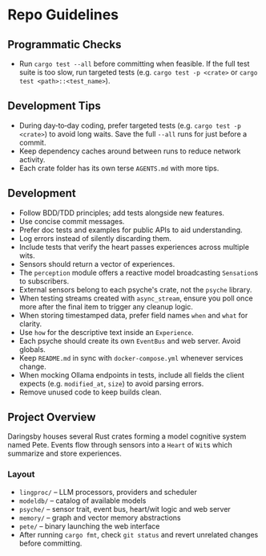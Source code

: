 # Repo Guidelines

## Programmatic Checks
- Run `cargo test --all` before committing when feasible. If the full test
  suite is too slow, run targeted tests (e.g. `cargo test -p <crate>` or
  `cargo test <path>::<test_name>`).

## Development Tips
- During day‑to‑day coding, prefer targeted tests (e.g. `cargo test -p <crate>`)
  to avoid long waits. Save the full `--all` runs for just before a commit.
- Keep dependency caches around between runs to reduce network activity.
- Each crate folder has its own terse `AGENTS.md` with more tips.

## Development
- Follow BDD/TDD principles; add tests alongside new features.
- Use concise commit messages.
- Prefer doc tests and examples for public APIs to aid understanding.
- Log errors instead of silently discarding them.
- Include tests that verify the heart passes experiences across multiple wits.
- Sensors should return a vector of experiences.
- The `perception` module offers a reactive model broadcasting `Sensation`s to subscribers.
- External sensors belong to each psyche's crate, not the `psyche` library.
- When testing streams created with `async_stream`, ensure you poll once more
  after the final item to trigger any cleanup logic.
- When storing timestamped data, prefer field names `when` and `what` for
  clarity.
- Use `how` for the descriptive text inside an `Experience`.
- Each psyche should create its own `EventBus` and web server. Avoid globals.
- Keep `README.md` in sync with `docker-compose.yml` whenever services change.
- When mocking Ollama endpoints in tests, include all fields the client expects
  (e.g. `modified_at`, `size`) to avoid parsing errors.
- Remove unused code to keep builds clean.

## Project Overview
Daringsby houses several Rust crates forming a model cognitive system named Pete. Events flow through sensors into a `Heart` of `Wit`s which summarize and store experiences.

### Layout
- `lingproc/` – LLM processors, providers and scheduler
- `modeldb/`  – catalog of available models
- `psyche/`   – sensor trait, event bus, heart/wit logic and web server
- `memory/`   – graph and vector memory abstractions
- `pete/`     – binary launching the web interface
- After running `cargo fmt`, check `git status` and revert unrelated changes before committing.

